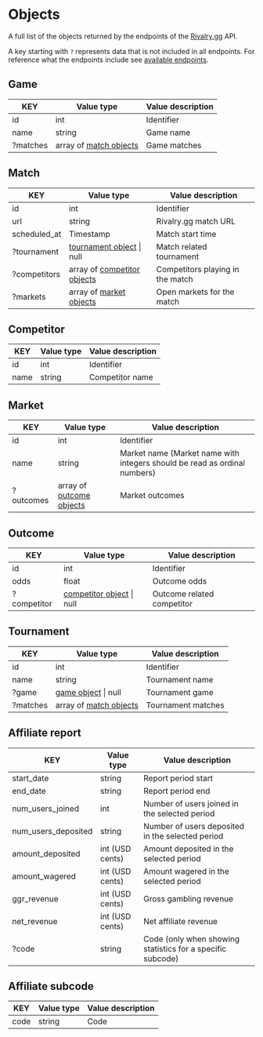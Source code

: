 # Objects

A full list of the objects returned by the endpoints of the [Rivalry.gg](https://www.rivalry.gg/) API.

A key starting with `?` represents data that is not included in all endpoints. For reference what the endpoints include see [available endpoints](../).

## Game

KEY | Value type | Value description
--- | --- | ---
id | int | Identifier
name | string | Game name
?matches | array of [match objects](#match) | Game matches

## Match

KEY | Value type | Value description
--- | --- | ---
id | int | Identifier
url | string | Rivalry.gg match URL
scheduled_at | Timestamp | Match start time
?tournament | [tournament object](#tournament) \| null | Match related tournament
?competitors | array of [competitor objects](#competitor) | Competitors playing in the match
?markets | array of [market objects](#market) | Open markets for the match

## Competitor

KEY | Value type | Value description
--- | --- | ---
id | int | Identifier
name | string | Competitor name

## Market

KEY | Value type | Value description
--- | --- | ---
id | int | Identifier
name | string | Market name (Market name with integers should be read as ordinal numbers)
?outcomes | array of [outcome objects](#outcome) | Market outcomes

## Outcome

KEY | Value type | Value description
--- | --- | ---
id | int | Identifier
odds | float | Outcome odds
?competitor | [competitor object](#competitor) \| null | Outcome related competitor

## Tournament

KEY | Value type | Value description
--- | --- | ---
id | int | Identifier
name | string | Tournament name
?game | [game object](#game) \| null | Tournament game
?matches | array of [match objects](#match) | Tournament matches

## Affiliate report

KEY | Value type | Value description
--- | --- | ---
start_date | string | Report period start
end_date | string | Report period end
num_users_joined | int | Number of users joined in the selected period
num_users_deposited | string | Number of users deposited in the selected period
amount_deposited | int (USD cents) | Amount deposited in the selected period
amount_wagered | int (USD cents) | Amount wagered in the selected period
ggr_revenue | int (USD cents) | Gross gambling revenue
net_revenue | int (USD cents) | Net affiliate revenue
?code | string | Code (only when showing statistics for a specific subcode)

## Affiliate subcode

KEY | Value type | Value description
--- | --- | ---
code | string | Code
